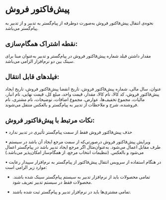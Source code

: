 # پیش‌فاکتور فروش

نحوه‌ی انتقال پیش‌فاکتور فروش به‌صورت دوطرفه از پیام‌گستر به تدبیر و از تدبیر به پیام‌گستر می‌باشد.

## نقطه اشتراک همگام‌سازی: 

مقدار داشتن فیلد شماره پیش‌فاکتور فروش در پیام‌گستر و تدبیر به‌عنوان مبنا برای سینک بین دو نرم‌افزار الزامی می‌باشد.

## فیلدهای قابل انتقال:

عنوان، سال مالی، شماره پیش‌فاکتور فروش، تاریخ انقضا پیش‌فاکتور فروش، تاریخ ایجاد پیش‌فاکتور فروش، کد کالا، نام کالا، مقدار، قیمت واحد، مبلغ کل، قیمت نهایی، نام انبار، مالیات، مجموع تخفیف‌ها، عوارض، مجموع اضافات، توضیحات، نام مشتری، نام فروشنده، شرح و ملاحظات از تدبیر به پیام‌گستر و بالعکس منتقل می‌شوند.

## نکات مرتبط با پیش‌فاکتور فروش:

•    حذف پیش‌فاکتور فروش فقط از سمت پیام‌گستر تأثیری در تدبیر ندارد

•    ویرایش پیش‌فاکتور فروش درصورتی‌که از سمت مرجع ایجاد آن باشد در سیستم طرف مقابل اعمال می‌شود. به‌عنوان‌مثال اگر مرجع ایجاد تدبیر باشد در پیام‌گستر اعمال می‌شود و بالعکس. (تنظیمات انتخاب مرجع، از همگام‌ساز امکان‌پذیر می‌باشد.) 

•    در هنگام استفاده از سرویس انتقال پیش‌فاکتور از پیام‌گستر به نرم‌افزار سپیدار رعایت موارد زیر الزامی است:

-  تمامی محصولات باید از نرم‌افزار تدبیر به سیستم پیام‌گستر سینک شده باشند. محصولات فقط در سیستم تدبیر تعریف شود. 

-  تمامی مشتری‌ها باید در نرم‌افزار تدبیر و پیام‌گستر ثبت شده باشند. 
